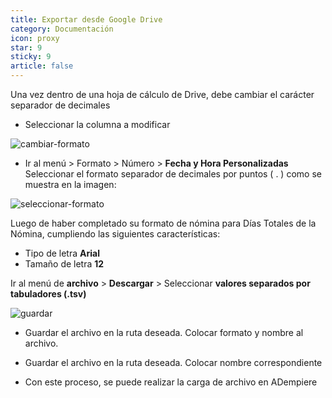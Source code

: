 ```yaml
---
title: Exportar desde Google Drive
category: Documentación
icon: proxy
star: 9
sticky: 9
article: false
---
```


Una vez dentro de una hoja de cálculo de Drive, debe  cambiar el carácter separador de decimales

  - Seleccionar la columna a modificar

![cambiar-formato](https://i.imgur.com/MDMrqzY.png)
  
  - Ir al menú > Formato > Número > **Fecha y Hora Personalizadas**  Seleccionar el formato separador de decimales por puntos ( . ) como se muestra en la imagen:

![seleccionar-formato](https://i.imgur.com/g5jezU1.png)

Luego de haber completado su formato de nómina para Días Totales de la Nómina, cumpliendo las siguientes características:
  - Tipo de letra **Arial**
  - Tamaño de letra **12**

Ir al menú de **archivo** > **Descargar** > Seleccionar **valores separados por tabuladores (.tsv)**

![guardar](https://i.imgur.com/gS2ymJY.png)

- Guardar el archivo en la ruta deseada. Colocar formato y nombre al archivo.

- Guardar el archivo en la ruta deseada. Colocar nombre correspondiente

- Con este proceso, se puede realizar la carga de archivo en ADempiere
